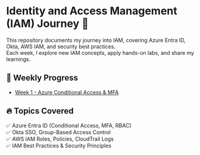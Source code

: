 # Identity and Access Management (IAM) Journey 🚀  

This repository documents my journey into IAM, covering Azure Entra ID, Okta, AWS IAM, and security best practices.  
Each week, I explore new IAM concepts, apply hands-on labs, and share my learnings.  

## 📂 Weekly Progress  
- [Week 1 - Azure Conditional Access & MFA](week-1-iam)  


## 🔥 Topics Covered  
✅ Azure Entra ID (Conditional Access, MFA, RBAC)  
✅ Okta SSO, Group-Based Access Control  
✅ AWS IAM Roles, Policies, CloudTrail Logs  
✅ IAM Best Practices & Security Principles  
